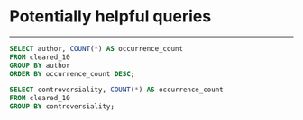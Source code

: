 # Potentially helpful queries
---

```SQL
SELECT author, COUNT(*) AS occurrence_count
FROM cleared_10
GROUP BY author
ORDER BY occurrence_count DESC;
```

```SQL
SELECT controversiality, COUNT(*) AS occurrence_count
FROM cleared_10
GROUP BY controversiality;
```